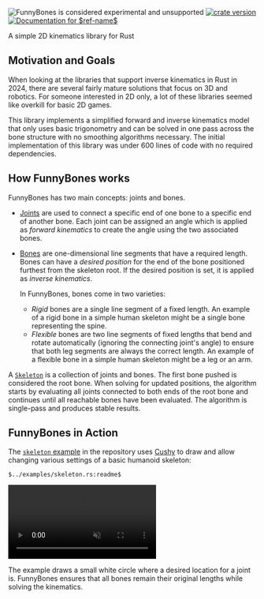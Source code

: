 <!-- This file is generated by `rustme`. Ensure you're editing the source in the .rustme/ directory --!>
<!-- markdownlint-disable first-line-h1 -->

![FunnyBones is considered experimental and unsupported](https://img.shields.io/badge/status-experimental-purple)
[![crate version](https://img.shields.io/crates/v/muse.svg)](https://crates.io/crates/funnybones)
[![Documentation for `$ref-name$`](https://img.shields.io/badge/docs-$ref-name$-informational)]($docs$)

A simple 2D kinematics library for Rust

## Motivation and Goals

When looking at the libraries that support inverse kinematics in Rust in 2024,
there are several fairly mature solutions that focus on 3D and robotics. For
someone interested in 2D only, a lot of these libraries seemed like overkill for
basic 2D games.

This library implements a simplified forward and inverse kinematics model that
only uses basic trigonometry and can be solved in one pass across the bone
structure with no smoothing algorithms necessary. The initial implementation of
this library was under 600 lines of code with no required dependencies.

## How FunnyBones works

FunnyBones has two main concepts: joints and bones.

- [Joints][joint] are used to connect a specific end of one bone to a specific
  end of another bone. Each joint can be assigned an angle which is applied as
  *forward kinematics* to create the angle using the two associated bones.
- [Bones][bone] are one-dimensional line segments that have a required length.
  Bones can have a *desired position* for the end of the bone positioned
  furthest from the skeleton root. If the desired position is set, it is applied
  as *inverse kinematics*. 
  
  In FunnyBones, bones come in two varieties: 

  - *Rigid* bones are a single line segment of a fixed length. An example of a
    rigid bone in a simple human skeleton might be a single bone representing
    the spine.
  - *Flexible* bones are two line segments of fixed lengths that bend and rotate
    automatically (ignoring the connecting joint's angle) to ensure that both
    leg segments are always the correct length. An example of a flexible bone in
    a simple human skeleton might be a leg or an arm.

A [`Skeleton`][skeleton] is a collection of joints and bones. The first bone
pushed is considered the root bone. When solving for updated positions, the
algorithm starts by evaluating all joints connected to both ends of the root
bone and continues until all reachable bones have been evaluated. The algorithm
is single-pass and produces stable results.

## FunnyBones in Action

The [`skeleton` example][skeleton-example] in the repository uses
[Cushy](https://github.com/khonsulabs/cushy) to draw and allow changing various
settings of a basic humanoid skeleton:

```rust,ignore
$../examples/skeleton.rs:readme$
```

<video src="https://raw.githubusercontent.com/khonsulabs/FunnyBones/gh-pages/20240815-1619-47.3700715.mp4" controls="true" autoplay="true" loop="true" muted="true"></video>

The example draws a small white circle where a desired location for a joint is.
FunnyBones ensures that all bones remain their original lengths while solving
the kinematics.

[skeleton]: $skeleton$
[joint]: $joint$
[bone]: $bone$
[skeleton-example]: https://github.com/khonsulabs/FunnyBones/tree/$ref-name$/examples/skeleton.rs